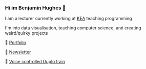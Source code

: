 ### Hi im Benjamin Hughes 👋

I am a lecturer currently working at [KEA](https://kea.dk/) teaching programming

I'm into data visualisation, teaching computer science, and creating weird/quirky projects

🎉 [Portfolio](https://benna100.github.io/portfolio/)

📰 [Newsletter](https://tinyletter.com/benjamin_dals_hughes)

🚂 [Voice controlled Duplo train ](https://www.youtube.com/watch?v=t65X-cs55qM)
